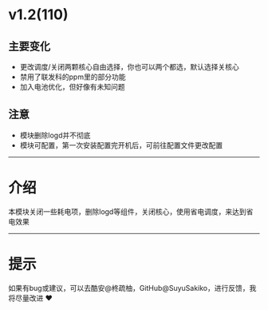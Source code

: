 # v1.2(110)

## 主要变化

- 更改调度/关闭两颗核心自由选择，你也可以两个都选，默认选择关核心
- 禁用了联发科的ppm里的部分功能
- 加入电池优化，但好像有未知问题

## 注意

- 模块删除logd并不彻底
- 模块可配置，第一次安装配置完开机后，可前往配置文件更改配置

---

# 介绍

本模块关闭一些耗电项，删除logd等组件，关闭核心，使用省电调度，来达到省电效果

---

# 提示

如果有bug或建议，可以去酷安@柊疏柚，GitHub@SuyuSakiko，进行反馈，我将尽量改进 ❤️

